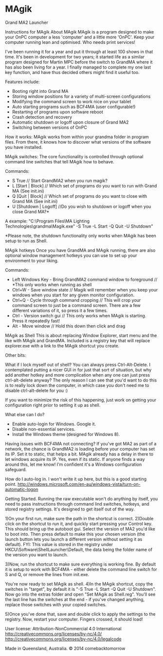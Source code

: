 MAgik
=====

Grand MA2 Launcher

Instructions for MAgik
About MAgik
MAgik is a program designed to make your OnPC computer a less 'computer' and a little more 'OnPC'. Keep your computer running lean and optimised. Who needs print services! 

I've been running it for a year and put it through at least 100 shows in that time. It's been in development for two years; it started life as a similar program designed for Martin MPC before the switch to GrandMA where it has also been living for a year. I finally managed to complete my one last key function, and have thus decided others might find it useful too.

Features include:
+ Booting right into Grand MA
+ Storing window positions for a variety of multi-screen configurations
+ Modifying the command screen to work nice on your tablet
+ Auto starting programs such as BCF4MA (user configurable!)
+ Restarting of programs upon software reboot
+ Crash detection and recovery
+ Automatic shutdown or logoff upon closure of Grand MA2
+ Switching between versions of OnPC

How it works:
MAgik works from within your grandma folder in program files. From there, it knows how to discover what versions of the software you have installed.

MAgik switches:
The core functionality is controlled through optional command line switches that tell MAgik how to behave.

Commands:
- S True // Start GrandMA2 when you run magik?
- L [Start | Block] // Which set of programs do you want to run with Grand MA (See init.ini)
- Q [Quit | Block] // Which set of programs do you want to close with Grand MA (See init.ini)
- U [Shutdown | Logoff] //Do you wish to shutdown or logoff when you close Grand MA?*

A example: "C:\Program Files\MA Lighting Technologies\grandma\Magik.exe" -S True -L Start -Q Quit -U Shutdown"

*Please note, the shutdown functionality only works when MAgik has been setup to run as Shell.

MAgik hotkeys
Once you have GrandMA and MAgik running, there are also optional window management hotkeys you can use to set up your environment to your liking. 

Commands:
+ Left Windows Key - Bring GrandMA2 command window to foreground // *This only works when running as shell
+ Ctrl+W - Save window state // Magik will remember when you keep your windows when you start for any given monitor configuration.
+ Ctrl+Q - Cycle through command cropping // This will crop your command screen to just be a command screen. There are a few different variations of it, so press it a few times.
+ Ctrl - Version switch gui // This only works when MAgik is starting. Press it repeatedly fast!
+ Alt - Move window // Hold this down then click and drag

MAgik as Shell
This is about replacing Window Explorer, start menu and the like with MAgik and GrandMA. Included is a registry key that will replace explorer.exe with a link to the MAgik shortcut you create.

Other bits:

What if I lock myself out of shell?
You can always press Ctrl-Alt-Delete. I contemplated putting a nicer GUI in for just that sort of situation, but why add another hotkey and more complication when any one can just press ctrl-alt-delete anyway? The only reason I can see that you'd want to do this is to really lock down the computer, in which case you don't need me to disable ctrl-alt-delete for you :)

If you want to minimize the risk of this happening, just work on getting your configuration right prior to setting it up as shell.

What else can I do?
+ Enable auto-login for Windows. Google it.
+ Disable non-essential services.
+ Install the Windows theme (designed for Windows 8).

Having issues with BCF4MA not connecting? If you've got MA2 as part of a network, the chance is GrandMA2 is loading before your computer has set its IP. Set it to static, that helps a bit. MAgik already has a delay in there to let windows acquire its IP. Yes, even if its static. If anyone finds a way around this, let me know! I'm confident it's a Windows configuration safeguard.

How do I auto-log in.
I won't write it up here, but this is a good starting point. http://windows.microsoft.com/en-au/windows-vista/turn-on-automatic-logon

Getting Started.
Running the raw executable won't do anything by itself, you need to pass instructions through command lind switches, hotkeys, and stored registry settings. It's designed to get itself out of the way.

1)On your first run, make sure the path in the shortcut is correct. 
2)Double click on the shortcut to run it, and quickly start pressing your Control key.
This should bring up the autoboot gui. Select the version of MA2 you'd like to boot into. Then press default to make this your chosen version (the launch button lets you launch a different version without setting it as default). FYI: This value is stored in the registry under HKCU\Software\ShellLauncher\Default, the data being the folder name of the version you want to launch.

3)Now, run the shortcut to make sure everything is working fine. By default it is setup to work with BCF4MA - either delete the command line switch for S and Q, or remove the lines from init.exe.

You're now ready to set MAgik as shell.
4)In the MAgik shortcut, copy the switches in "target", by default it is "-S True -L Start -Q Quit -U Shutdown". Now go into the extras folder and open "Set MAgik as Shell.reg". You'll see the last line has the switches at the end - if you've changed anything, replace those switches with your copied switches.

5)Once you've done that, save and double click to apply the settings to the registry. Now, restart your computer. 
Fingers crossed, it should load!

User license:
Attribution-NonCommercial 4.0 International
http://creativecommons.org/licenses/by-nc/4.0/
http://creativecommons.org/licenses/by-nc/4.0/legalcode

Made in Queensland, Australia. 
© 2014 comebacktomorrow
